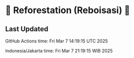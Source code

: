 
# 🌳 Reforestation (Reboisasi) 🌲

## Last Updated

GitHub Actions time: Fri Mar  7 14:19:15 UTC 2025

Indonesia/Jakarta time: Fri Mar  7 21:19:15 WIB 2025
